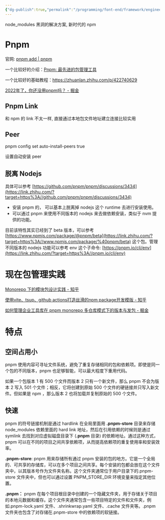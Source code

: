```yaml
---
{"dg-publish":true,"permalink":"/programming/font-end/framework/engineering/pnpm/"}
---
```



 node_modules 黑洞的解决方案, 新时代的 npm

# Pnpm

官网: [pnpm add  | pnpm](https://pnpm.io/zh/cli/add)

一个比较好的介绍：[Pnpm: 最先进的包管理工具](https://zhuanlan.zhihu.com/p/404784010)

一个比较好的基础教程：<https://zhuanlan.zhihu.com/p/422740629>

[2022年了，你还没用pnpm吗？ - 掘金](https://juejin.cn/post/7124142007659790372)

## Pnpm Link

和 npm 的 link 不太一样, 直接通过本地包文件地址建立连接比较实用

## Peer

pnpm config set auto-install-peers true

设置自动安装 peer

## 脱离 Nodejs

具体可以参考 [https://github.com/pnpm/pnpm/discussions/3434](https://link.zhihu.com/?target=https%3A//github.com/pnpm/pnpm/discussions/3434)

- 安装 pnpm 的， 可以基本上脱离掉 nodejs 这个 runtime 去进行安装使用。
- 可以通过 pnpm 来使用不同版本的 nodejs 来去做依赖安装，类似于 nvm 提供的功能。

目前该特性其实已经到了 beta 版本，可以参考 [https://www.npmjs.com/package/@pnpm/beta](https://link.zhihu.com/?target=https%3A//www.npmjs.com/package/%40pnpm/beta) 这个包。管理不同版本的 nodejs 功能可以参考 env 这个子命令: [https://pnpm.io/cli/env](https://link.zhihu.com/?target=https%3A//pnpm.io/cli/env)

# 现在包管理实践

[Monorepo 下的模块包设计实践 - 知乎](https://zhuanlan.zhihu.com/p/456483953)

[使用vite、tsup、github actions打造丝滑的npm package开发模版 - 知乎](https://zhuanlan.zhihu.com/p/545816127)

[如何管理企业工具库在 pnpm monorepo 多仓库模式下的版本与发包 - 掘金](https://juejin.cn/post/7168277813223981063)

# 特点

## 空间占用小

pnpm 使用内容可寻址文件系统，避免了重复存储相同的包和依赖项。即使是同一个包的不同版本，pnpm 也足够智能，可以最大程度下重用代码。

如果一个包版本 1 有 500 个文件而版本 2 只有一个新文件，那么 pnpm 不会为版本 2 写入 501 个文件；相反，它将创建到原始 500 个文件的硬链接并只写入新文件。但如果是 npm ，那么版本 2 也将加载并复制原始的 500 个文件。

## 快速

pnpm 的符号链接机制是通过 hardlink 在全局里面用 **.pnpm-store** 目录来存储 node_modules 依赖里面的 hard link 地址，然后在引用依赖的时候则是通过 symlink 去找到对应虚拟磁盘目录下 (**.pnpm** 目录) 的依赖地址。通过这种方式，pnpm 可以在不同的项目之间共享依赖项，从而提高依赖项的重复使用率和安装效率。

**.pnpm-store**: pnpm 用来存储所有通过 pnpm 安装的包的地方。它是一个全局的、可共享的存储库，可以在多个项目之间共享。每个安装的包都会放在这个文件夹中，以其版本号作为文件夹名称。这个文件夹通常位于用户目录下的.pnpm-store 文件夹中，但也可以通过设置 PNPM_STORE_DIR 环境变量来指定其他位置。

**.pnpm：** pnpm 在每个项目根目录中创建的一个隐藏文件夹，用于存储关于项目的本地元数据和缓存。这个文件夹通常包含一些项目特定的文件和文件夹，例如.pnpm-lock.yaml 文件、.shrinkwrap.yaml 文件、.cache 文件夹等。.pnpm 文件夹也包含了对存储在.pnpm-store 中的依赖项的软链接。
